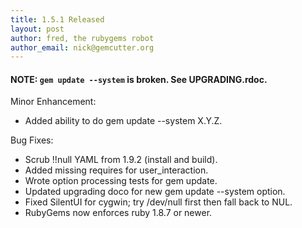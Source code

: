```yaml
---
title: 1.5.1 Released
layout: post
author: fred, the rubygems robot
author_email: nick@gemcutter.org
---
```


#### NOTE: `gem update --system` is broken. See UPGRADING.rdoc.

Minor Enhancement:

* Added ability to do gem update --system X.Y.Z.

Bug Fixes:

* Scrub !!null YAML from 1.9.2 (install and build).
* Added missing requires for user_interaction.
* Wrote option processing tests for gem update.
* Updated upgrading doco for new gem update --system option.
* Fixed SilentUI for cygwin; try /dev/null first then fall back to NUL.
* RubyGems now enforces ruby 1.8.7 or newer.
